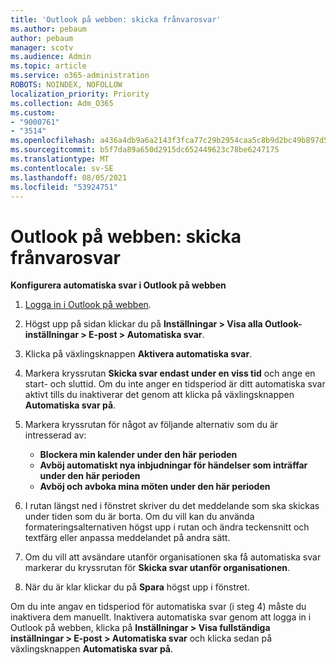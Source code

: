```yaml
---
title: 'Outlook på webben: skicka frånvarosvar'
ms.author: pebaum
author: pebaum
manager: scotv
ms.audience: Admin
ms.topic: article
ms.service: o365-administration
ROBOTS: NOINDEX, NOFOLLOW
localization_priority: Priority
ms.collection: Adm_O365
ms.custom:
- "9000761"
- "3514"
ms.openlocfilehash: a436a4db9a6a2143f3fca77c29b2954caa5c8b9d2bc49b897d533104fc7ddde4
ms.sourcegitcommit: b5f7da89a650d2915dc652449623c78be6247175
ms.translationtype: MT
ms.contentlocale: sv-SE
ms.lasthandoff: 08/05/2021
ms.locfileid: "53924751"
---
```

# <a name="outlook-on-the-web-send-out-of-office-replies"></a>Outlook på webben: skicka frånvarosvar

**Konfigurera automatiska svar i Outlook på webben**

1. [Logga in i Outlook på webben](https://support.office.com/article/how-to-sign-in-to-outlook-on-the-web-763fab4d-0138-4814-b450-37fc286bcb79).

2. Högst upp på sidan klickar du på **Inställningar > Visa alla Outlook-inställningar > E-post > Automatiska svar**.

3. Klicka på växlingsknappen **Aktivera automatiska svar**.

4. Markera kryssrutan **Skicka svar endast under en viss tid** och ange en start- och sluttid. Om du inte anger en tidsperiod är ditt automatiska svar aktivt tills du inaktiverar det genom att klicka på växlingsknappen **Automatiska svar på**.

5. Markera kryssrutan för något av följande alternativ som du är intresserad av:
    - **Blockera min kalender under den här perioden**
    - **Avböj automatiskt nya inbjudningar för händelser som inträffar under den här perioden**
    - **Avböj och avboka mina möten under den här perioden**

6. I rutan längst ned i fönstret skriver du det meddelande som ska skickas under tiden som du är borta. Om du vill kan du använda formateringsalternativen högst upp i rutan och ändra teckensnitt och textfärg eller anpassa meddelandet på andra sätt.

7. Om du vill att avsändare utanför organisationen ska få automatiska svar markerar du kryssrutan för **Skicka svar utanför organisationen**.

8. När du är klar klickar du på **Spara** högst upp i fönstret.

Om du inte angav en tidsperiod för automatiska svar (i steg 4) måste du inaktivera dem manuellt. Inaktivera automatiska svar genom att logga in i Outlook på webben, klicka på **Inställningar > Visa fullständiga inställningar > E-post > Automatiska svar** och klicka sedan på växlingsknappen **Automatiska svar på**.
